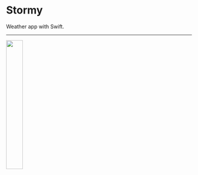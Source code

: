 # Stormy
Weather app with Swift.
<hr>
<img height="30%" width="30%" src="https://myiosbootcamp.files.wordpress.com/2015/06/ios-simulator-screen-shot-jun-21-2015-3-18-11-pm.png"></img>
